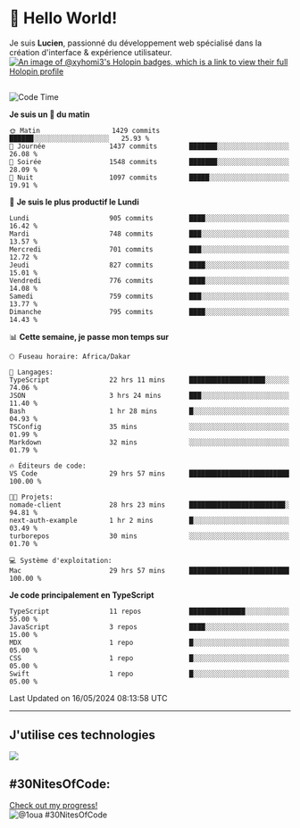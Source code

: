 # 👋 Hello World!

Je suis **Lucien**, passionné du développement web spécialisé dans la création d'interface & expérience utilisateur.
[![An image of @xyhomi3's Holopin badges, which is a link to view their full Holopin profile](https://holopin.me/xyhomi3)](https://holopin.io/@xyhomi3)

##

<!--START_SECTION:waka-->
![Code Time](http://img.shields.io/badge/Code%20Time-1%2C187%20hrs-blue)

**Je suis un 🐤 du matin** 

```text
🌞 Matin                  1429 commits        ██████░░░░░░░░░░░░░░░░░░░   25.93 % 
🌆 Journée                1437 commits        ███████░░░░░░░░░░░░░░░░░░   26.08 % 
🌃 Soirée                 1548 commits        ███████░░░░░░░░░░░░░░░░░░   28.09 % 
🌙 Nuit                   1097 commits        █████░░░░░░░░░░░░░░░░░░░░   19.91 % 
```
📅 **Je suis le plus productif le Lundi** 

```text
Lundi                    905 commits         ████░░░░░░░░░░░░░░░░░░░░░   16.42 % 
Mardi                    748 commits         ███░░░░░░░░░░░░░░░░░░░░░░   13.57 % 
Mercredi                 701 commits         ███░░░░░░░░░░░░░░░░░░░░░░   12.72 % 
Jeudi                    827 commits         ████░░░░░░░░░░░░░░░░░░░░░   15.01 % 
Vendredi                 776 commits         ████░░░░░░░░░░░░░░░░░░░░░   14.08 % 
Samedi                   759 commits         ███░░░░░░░░░░░░░░░░░░░░░░   13.77 % 
Dimanche                 795 commits         ████░░░░░░░░░░░░░░░░░░░░░   14.43 % 
```


📊 **Cette semaine, je passe mon temps sur** 

```text
🕑︎ Fuseau horaire: Africa/Dakar

💬 Langages: 
TypeScript               22 hrs 11 mins      ███████████████████░░░░░░   74.06 % 
JSON                     3 hrs 24 mins       ███░░░░░░░░░░░░░░░░░░░░░░   11.40 % 
Bash                     1 hr 28 mins        █░░░░░░░░░░░░░░░░░░░░░░░░   04.93 % 
TSConfig                 35 mins             ░░░░░░░░░░░░░░░░░░░░░░░░░   01.99 % 
Markdown                 32 mins             ░░░░░░░░░░░░░░░░░░░░░░░░░   01.79 % 

🔥 Éditeurs de code: 
VS Code                  29 hrs 57 mins      █████████████████████████   100.00 % 

🐱‍💻 Projets: 
nomade-client            28 hrs 23 mins      ████████████████████████░   94.81 % 
next-auth-example        1 hr 2 mins         █░░░░░░░░░░░░░░░░░░░░░░░░   03.49 % 
turborepos               30 mins             ░░░░░░░░░░░░░░░░░░░░░░░░░   01.70 % 

💻 Système d'exploitation: 
Mac                      29 hrs 57 mins      █████████████████████████   100.00 % 
```

**Je code principalement en TypeScript** 

```text
TypeScript               11 repos            ██████████████░░░░░░░░░░░   55.00 % 
JavaScript               3 repos             ████░░░░░░░░░░░░░░░░░░░░░   15.00 % 
MDX                      1 repo              █░░░░░░░░░░░░░░░░░░░░░░░░   05.00 % 
CSS                      1 repo              █░░░░░░░░░░░░░░░░░░░░░░░░   05.00 % 
Swift                    1 repo              █░░░░░░░░░░░░░░░░░░░░░░░░   05.00 % 
```




 Last Updated on 16/05/2024 08:13:58 UTC
<!--END_SECTION:waka-->
---

## J'utilise ces technologies

<p align="left">
  <a href="https://skillicons.dev">
    <img src="https://skillicons.dev/icons?i=ts,js,md,scss,tailwind,react,redux,docker,express,astro,vite,nextjs,vercel,figma,ableton" />
  </a>
</p>

## #30NitesOfCode:
  [Check out my progress!](https://www.codedex.io/@1oua/30-nites-of-code)  
  ![@1oua #30NitesOfCode](https://www.codedex.io/api/petStatus?user=1oua)
